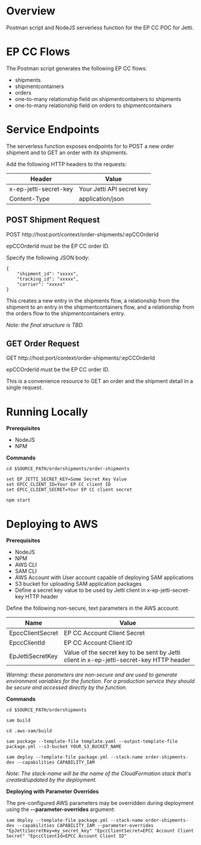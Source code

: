 # Overview

Postman script and NodeJS serverless function for the EP CC POC for Jetti.

# EP CC Flows

The Postman script generates the following EP CC flows:

* shipments
* shipmentcontainers
* orders
* one-to-many relationship field on shipmentcontainers to shipments
* one-to-many relationship field on orders to shipmentcontainers

# Service Endpoints

The serverless function exposes endpoints for to POST a new order shipment and to GET an order with its shipments.

Add the following HTTP headers to the requests:

|Header|Value|
|---|---|
|x-ep-jetti-secret-key|Your Jetti API secret key|
|Content-Type|application/json|

## POST Shipment Request

POST http://host:port/context/order-shipments/:epCCOrderId

epCCOrderId must be the EP CC order ID.

Specify the following JSON body:

```
{
	"shipment_id": "xxxxx",
	"tracking_id": "xxxxx",
	"carrier": "xxxxx"
}
```

This creates a new entry in the shipments flow, a relationship from the shipment to an entry in the shipmentcontainers flow, and a relationship from the orders flow to the shipmentcontainers entry.

*Note:  the final structure is TBD.*

## GET Order Request

GET http://host:port/context/order-shipments/:epCCOrderId

epCCOrderId must be the EP CC order ID.

This is a convenience resource to GET an order and the shipment detail in a single request.

# Running Locally

**Prerequisites**

* NodeJS
* NPM

**Commands**

```
cd $SOURCE_PATH/ordershipments/order-shipments

set EP_JETTI_SECRET_KEY=Some Secret Key Value
set EPCC_CLIENT_ID=Your EP CC client ID
set EPCC_CLIENT_SECRET=Your EP CC client secret
 
npm start
```

# Deploying to AWS

**Prerequisites**

* NodeJS
* NPM
* AWS CLI
* SAM CLI
* AWS Account with User account capable of deploying SAM applications
* S3 bucket for uploading SAM application packages
* Define a secret key value to be used by Jetti client in x-ep-jetti-secret-key HTTP header

Define the following non-secure, text parameters in the AWS account:

|Name|Value|
|---|---|
|EpccClientSecret|EP CC Account Client Secret|
|EpccClientId|EP CC Account Client ID|
|EpJettiSecretKey|Value of the secret key to be sent by Jetti client in x-ep-jetti-secret-key HTTP header|

*Warning:  these parameters are non-secure and are used to generate environment variables for the function.  For a production service they should be secure and accessed directly by the function.*

**Commands**

```
cd $SOURCE_PATH/ordershipments

sam build

cd .aws-sam/build

sam package --template-file template.yaml --output-template-file package.yml --s3-bucket YOUR_S3_BUCKET_NAME

sam deploy --template-file package.yml --stack-name order-shipments-dev --capabilities CAPABILITY_IAM
```

*Note: The stack-name will be the name of the CloudFormation stack that's created/updated by the deployment.*


**Deploying with Parameter Overrides**

The pre-configured AWS parameters may be overridden during deployment using the **--parameter-overrides** argument:

```
sam deploy --template-file package.yml --stack-name order-shipments-dev --capabilities CAPABILITY_IAM --parameter-overrides "EpJettiSecretKey=my_secret_key" "EpccClientSecret=EPCC Account Client Secret" "EpccClientId=EPCC Account Client ID"
```


